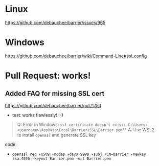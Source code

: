 # Linux
https://github.com/debauchee/barrier/issues/965

# Windows
https://github.com/debauchee/barrier/wiki/Command-Line#ssl_config

# Pull Request: works!
## Added FAQ for missing SSL cert
https://github.com/debauchee/barrier/pull/1753

- test: works flawlessly! :-)

>Q: Error in Windows: `ssl certificate doesn't exist: C:\Users\<username>\AppData\Local\Barrier\SSL\Barrier.pem`**
>A: Use WSL2 to install `openssl` and generate SSL key

code:
- `openssl req -x509 -nodes -days 9999 -subj /CN=Barrier -newkey rsa:4096 -keyout Barrier.pem -out Barrier.pem`


